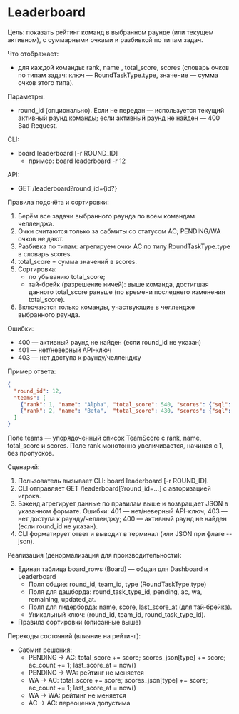 # Leaderboard

Цель: показать рейтинг команд в выбранном раунде (или текущем активном), с суммарными очками и разбивкой по типам задач.

Что отображает:
- для каждой команды: rank, name , total_score, scores (словарь очков по типам задач: ключ — RoundTaskType.type, значение — сумма очков этого типа).

Параметры:
- round_id (опционально). Если не передан — используется текущий активный раунд команды; если активный раунд не найден — 400 Bad Request.

CLI:
- board leaderboard [-r ROUND_ID]
  - пример: board leaderboard -r 12

API:
- GET /leaderboard?round_id={id?}

Правила подсчёта и сортировки:
1. Берём все задачи выбранного раунда по всем командам челленджа.
2. Очки считаются только за сабмиты со статусом AC; PENDING/WA очков не дают.
3. Разбивка по типам: агрегируем очки AC по типу RoundTaskType.type в словарь scores.
4. total_score = сумма значений в scores.
5. Сортировка:
   - по убыванию total_score;
   - тай-брейк (разрешение ничей): выше команда, достигшая данного total_score раньше (по времени последнего изменения total_score).
6. Включаются только команды, участвующие в челлендже выбранного раунда.

Ошибки:
- 400 — активный раунд не найден (если round_id не указан)
- 401 — нет/неверный API-ключ
- 403 — нет доступа к раунду/челленджу

Пример ответа:
```json
{
  "round_id": 12,
  "teams": [
    {"rank": 1, "name": "Alpha", "total_score": 540, "scores": {"sql": 200, "ml": 240, "misc": 100}},
    {"rank": 2, "name": "Beta",  "total_score": 430, "scores": {"sql": 200, "ml": 130, "misc": 100}}
  ]
}
```
Поле teams — упорядоченный список TeamScore c rank, name, total_score и scores. Поле rank монотонно увеличивается, начиная с 1, без пропусков.

Сценарий:
1. Пользователь вызывает CLI: board leaderboard [-r ROUND_ID].
2. CLI отправляет GET /leaderboard[?round_id=...] с авторизацией игрока.
3. Бэкенд агрегирует данные по правилам выше и возвращает JSON в указанном формате. Ошибки: 401 — нет/неверный API-ключ; 403 — нет доступа к раунду/челленджу; 400 — активный раунд не найден (если round_id не указан).
4. CLI форматирует ответ и выводит в терминал (или JSON при флаге --json).

Реализация (денормализация для производительности):
- Единая таблица board_rows (Board) — общая для Dashboard и Leaderboard
  - Поля общие: round_id, team_id, type (RoundTaskType.type)
  - Поля для дашборда: round_task_type_id, pending, ac, wa, remaining, updated_at.
  - Поля для лидерборда: name, score, last_score_at (для тай‑брейка).
  - Уникальный ключ: (round_id, team_id, round_task_type_id).
- Правила сортировки (описанные выше)

Переходы состояний (влияние на рейтинг):
- Сабмит решения:
  - PENDING → AC: total_score += score; scores_json[type] += score; ac_count += 1; last_score_at = now()
  - PENDING → WA: рейтинг не меняется
  - WA → AC: total_score += score; scores_json[type] += score; ac_count += 1; last_score_at = now()
  - WA → WA: рейтинг не меняется
  - AC → AC: переоценка допустима
